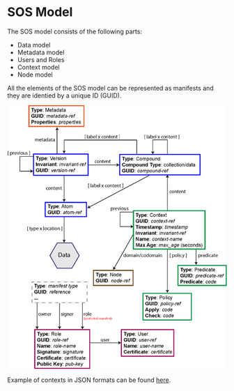 # SOS Model


The SOS model consists of the following parts:

- Data model
- Metadata model
- Users and Roles
- Context model
- Node model

All the elements of the SOS model can be represented as manifests and they are identied by a unique ID (GUID).

![SOS Model](../docs/images/SOS-model.png)

Example of contexts in JSON formats can be found [here](../sos-core/src/main/java/uk/ac/standrews/cs/sos/impl/context/README.md).